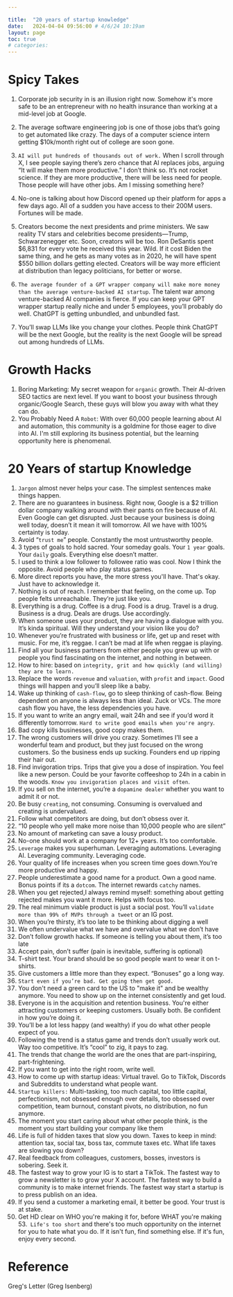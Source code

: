 ```yaml
---

title:  "20 years of startup knowledge"
date:   2024-04-04 09:56:00 # 4/6/24 10:19am
layout: page
toc: true
# categories:
---
```


# Spicy Takes
1. Corporate job security in is an illusion right now. Somehow it's more safe to be an entrepreneur with no health insurance than working at a mid-level job at Google.
1. The average software engineering job is one of those jobs that’s going to get automated like crazy. The days of a computer science intern getting $10k/month right out of college are soon gone.
1. `AI will put hundreds of thousands out of work.` When I scroll through X, I see people saying there’s zero chance that AI replaces jobs, arguing “It will make them more productive.” I don’t think so. It’s not rocket science. If they are more productive, there will be less need for people. Those people will have other jobs. Am I missing something here?

1. No-one is talking about how Discord opened up their platform for apps a few days ago. All of a sudden you have access to their 200M users. Fortunes will be made.
1. Creators become the next presidents and prime ministers. We saw reality TV stars and celebrities become presidents—Trump, Schwarzenegger etc. Soon, creators will be too. Ron DeSantis spent $6,831 for every vote he received this year. Wild. If it cost Biden the same thing, and he gets as many votes as in 2020, he will have spent $550 billion dollars getting elected. Creators will be way more efficient at distribution than legacy politicians, for better or worse.
1. `The average founder of a GPT wrapper company will make more money than the average venture-backed AI startup`. The talent war among venture-backed AI companies is fierce. If you can keep your GPT wrapper startup really niche and under 5 employees, you’ll probably do well. ChatGPT is getting unbundled, and unbundled fast.
1. You’ll swap LLMs like you change your clothes. People think ChatGPT will be the next Google, but the reality is the next Google will be spread out among hundreds of LLMs.

# Growth Hacks

1. Boring Marketing: My secret weapon for `organic` growth. Their AI-driven SEO tactics are next level. If you want to boost your business through organic/Google Search, these guys will blow you away with what they can do.
1. ​You Probably Need A `Robot`: With over 60,000 people learning about AI and automation, this community is a goldmine for those eager to dive into AI. I'm still exploring its business potential, but the learning opportunity here is phenomenal.




# 20 Years of startup Knowledge
1. `Jargon` almost never helps your case. The simplest sentences make things happen.
1. There are no guarantees in business. Right now, Google is a $2 trillion dollar company walking around with their pants on fire because of AI. Even Google can get disrupted. Just because your business is doing well today, doesn’t it mean it will tomorrow. All we have with 100% certainty is today.
1. Avoid “`trust me`” people. Constantly the most untrustworthy people.
1. 3 types of goals to hold sacred. Your someday goals. Your `1 year` goals. Your `daily` goals. Everything else doesn’t matter.
1. I used to think a low follower to followee ratio was cool. Now I think the opposite. Avoid people who play status games.
1. More direct reports you have, the more stress you'll have. That's okay. Just have to acknowledge it.
1. Nothing is out of reach. I remember that feeling, on the come up. Top people felts unreachable. They’re just like you.
1. Everything is a drug. Coffee is a drug. Food is a drug. Travel is a drug. Business is a drug. Deals are drugs. Use accordingly.
1. When someone uses your product, they are having a dialogue with you. It’s kinda spiritual. Will they understand your vision like you do?
1. Whenever you’re frustrated with business or life, get up and reset with music. For me, it’s reggae. I can’t be mad at life when reggae is playing.
1. Find all your business partners from either people you grew up with or people you find fascinating on the internet, and nothing in between.
1. How to hire: based on `integrity, grit and how quickly (and willing) they are to learn.`
15. Replace the words `revenue` and `valuation`, with `profit` and `impact`. Good things will happen and you’ll sleep like a baby.
16. Wake up thinking of `cash-flow`, go to sleep thinking of cash-flow. Being dependent on anyone is always less than ideal. Zuck or VCs. The more cash flow you have, the less dependencies you have.
17. If you want to write an angry email, wait 24h and see if you’d word it differently tomorrow. `Hard to write good emails when you're angry`.
18. Bad copy kills businesses, good copy makes them.
19. The wrong customers will drive you crazy. Sometimes I’ll see a wonderful team and product, but they just focused on the wrong customers. So the business ends up sucking. Founders end up ripping their hair out.
20. Find invigoration trips. Trips that give you a dose of inspiration. You feel like a new person. Could be your favorite coffeeshop to 24h in a cabin in the woods. `Know you invigoration places and visit often`.
21. If you sell on the internet, you’re a `dopamine dealer` whether you want to admit it or not.
22. Be busy `creating`, not consuming. Consuming is overvalued and creating is undervalued.
23. Follow what competitors are doing, but don’t obsess over it.
24. “10 people who yell make more noise than 10,000 people who are silent”
25. No amount of marketing can save a lousy product.
26. No-one should work at a company for 12+ years. It’s too comfortable.
27. `Leverage` makes you superhuman. Leveraging automations. Leveraging AI. Leveraging community. Leveraging code.
28. Your quality of life increases when you screen time goes down.You’re more productive and happy.
29. People underestimate a good name for a product. Own a good name. Bonus points if its a `dotcom`. The internet rewards `catchy` names.
30. When you get rejected,I always remind myself: something about getting rejected makes you want it more. Helps with focus too.
31. The real minimum viable product is just a social post. You’ll `validate more than 99% of MVPs through a tweet` or an IG post.
32. When you’re thirsty, it’s too late to be thinking about digging a well
33. We often undervalue what we have and overvalue what we don’t have
34. Don’t follow growth hacks. If someone is telling you about them, it’s too late
35. Accept pain, don’t suffer (pain is inevitable, suffering is optional)
36. T-shirt test. Your brand should be so good people want to wear it on t-shirts.
37. Give customers a little more than they expect. “Bonuses” go a long way.
38. `Start even if you’re bad. Get going then get good.`
39. You don't need a green card to the US to "make it" and be wealthy anymore. You need to show up on the internet consistently and get loud.
40. Everyone is in the acquisition and retention business. You're either attracting customers or keeping customers. Usually both. Be confident in how you’re doing it.
41. You’ll be a lot less happy (and wealthy) if you do what other people expect of you.
42. Following the trend is a status game and trends don’t usually work out. Way too competitive. It’s “cool” to zig, it pays to zag.
43. The trends that change the world are the ones that are part-inspiring, part-frightening.
44. If you want to get into the right room, write well.
45. How to come up with startup ideas: Virtual travel. Go to TikTok, Discords and Subreddits to understand what people want.
46. `Startup killers:` Multi-tasking, too much capital, too little capital, perfectionism, not obsessed enough over details, too obsessed over competition, team burnout, constant pivots, no distribution, no fun anymore.
47. The moment you start caring about what other people think, is the moment you start building your company like them
48. Life is full of hidden taxes that slow you down. Taxes to keep in mind: attention tax, social tax, boss tax, commute taxes etc. What life taxes are slowing you down?
49. Real feedback from colleagues, customers, bosses, investors is sobering. Seek it.
50. The fastest way to grow your IG is to start a TikTok. The fastest way to grow a newsletter is to grow your X account. The fastest way to build a community is to make internet friends. The fastest way start a startup is to press publish on an idea.
51. If you send a customer a marketing email, it better be good. Your trust is at stake.
52. Get HD clear on WHO you're making it for, before WHAT you're making
53.` Life's too short` and there's too much opportunity on the internet for you to hate what you do. If it isn't fun, find something else. If it's fun, enjoy every second.

# Reference
Greg's Letter (Greg Isenberg)
